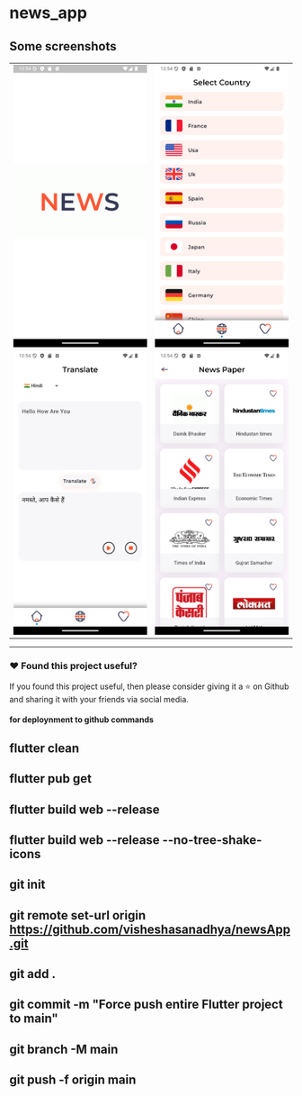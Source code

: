 # news_app


## Some screenshots

|                                                        |                                                        |
| ------------------------------------------------------ | -------------------------------------------------------|
| <img src="ss/Screenshot_1736529848.png"  width="300"/> | <img src="ss/Screenshot_1736529886.png"  width="300"/> |
| <img src="ss/Screenshot_1736529881.png" width="300"/>  | <img src="ss/Screenshot_1736529889.png" width="300"/>  |


---

### :heart: Found this project useful?

If you found this project useful, then please consider giving it a :star: on Github and sharing it with your friends via social media.

#### for deploynment to github commands

## flutter clean

## flutter pub get

## flutter build web --release

## flutter build web --release --no-tree-shake-icons

## git init
## git remote set-url origin https://github.com/visheshasanadhya/newsApp.git
## git add .
## git commit -m "Force push entire Flutter project to main"
## git branch -M main
## git push -f origin main

